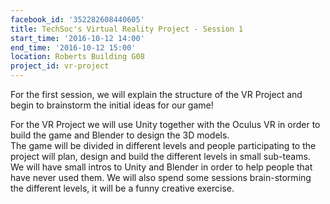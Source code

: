 ```yaml
---
facebook_id: '352282608440605'
title: TechSoc's Virtual Reality Project - Session 1
start_time: '2016-10-12 14:00'
end_time: '2016-10-12 15:00'
location: Roberts Building G08
project_id: vr-project
---
```


For the first session, we will explain the structure of the VR Project and begin to brainstorm the initial ideas for our game!  
  
For the VR Project we will use Unity together with the Oculus VR in order to build the game and Blender to design the 3D models.  
The game will be divided in different levels and people participating to the project will plan, design and build the different levels in small sub-teams.   
We will have small intros to Unity and Blender in order to help people that have never used them. We will also spend some sessions brain-storming the different levels, it will be a funny creative exercise.
